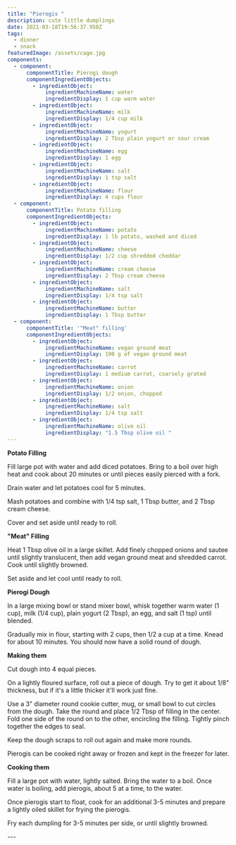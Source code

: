 ```yaml
---
title: "Pierogis "
description: cute little dumplings
date: 2021-03-18T19:56:37.950Z
tags:
  - dinner
  - snack
featuredImage: /assets/cage.jpg
components:
  - component:
      componentTitle: Pierogi dough
      componentIngredientObjects:
        - ingredientObject:
            ingredientMachineName: water
            ingredientDisplay: 1 cup warm water
        - ingredientObject:
            ingredientMachineName: milk
            ingredientDisplay: 1/4 cup milk
        - ingredientObject:
            ingredientMachineName: yogurt
            ingredientDisplay: 2 Tbsp plain yogurt or sour cream
        - ingredientObject:
            ingredientMachineName: egg
            ingredientDisplay: 1 egg
        - ingredientObject:
            ingredientMachineName: salt
            ingredientDisplay: 1 tsp salt
        - ingredientObject:
            ingredientMachineName: flour
            ingredientDisplay: 4 cups flour
  - component:
      componentTitle: Potato filling
      componentIngredientObjects:
        - ingredientObject:
            ingredientMachineName: potato
            ingredientDisplay: 1 lb potato, washed and diced
        - ingredientObject:
            ingredientMachineName: cheese
            ingredientDisplay: 1/2 cup shredded cheddar
        - ingredientObject:
            ingredientMachineName: cream cheese
            ingredientDisplay: 2 Tbsp cream cheese
        - ingredientObject:
            ingredientMachineName: salt
            ingredientDisplay: 1/4 tsp salt
        - ingredientObject:
            ingredientMachineName: butter
            ingredientDisplay: 1 Tbsp butter
  - component:
      componentTitle: '"Meat" filling'
      componentIngredientObjects:
        - ingredientObject:
            ingredientMachineName: vegan ground meat
            ingredientDisplay: 190 g of vegan ground meat
        - ingredientObject:
            ingredientMachineName: carrot
            ingredientDisplay: 1 medium carrot, coarsely grated
        - ingredientObject:
            ingredientMachineName: onion
            ingredientDisplay: 1/2 onion, chopped
        - ingredientObject:
            ingredientMachineName: salt
            ingredientDisplay: 1/4 tsp salt
        - ingredientObject:
            ingredientMachineName: olive oil
            ingredientDisplay: "1.5 Tbsp olive oil "
---
```

**Potato Filling**

Fill large pot with water and add diced potatoes. Bring to a boil over high heat and cook about 20 minutes or until pieces easily pierced with a fork. 

Drain water and let potatoes cool for 5 minutes. 

Mash potatoes and combine with 1/4 tsp salt, 1 Tbsp butter, and 2 Tbsp cream cheese. 

Cover and set aside until ready to roll. 

**"Meat" Filling**

Heat 1 Tbsp olive oil in a large skillet. Add finely chopped onions and sautee until slightly translucent, then add vegan ground meat and shredded carrot. Cook until slightly browned. 

Set aside and let cool until ready to roll. 

**Pierogi Dough**  

In a large mixing bowl or stand mixer bowl, whisk together warm water (1 cup), milk (1/4 cup), plain yogurt (2 Tbsp), an egg, and salt (1 tsp) until blended. 

Gradually mix in flour, starting with 2 cups, then 1/2 a cup at a time. Knead for about 10 minutes. You should now have a solid round of dough.

**Making them**

Cut dough into 4 equal pieces. 

On a lightly floured surface, roll out a piece of dough. Try to get it about 1/8" thickness, but if it's a little thicker it'll work just fine. 

Use a 3" diameter round cookie cutter, mug, or small bowl to cut circles from the dough. Take the round and place 1/2 Tbsp of filling in the center. Fold one side of the round on to the other, encircling the filling. Tightly pinch together the edges to seal. 

Keep the dough scraps to roll out again and make more rounds. 

Pierogis can be cooked right away or frozen and kept in the freezer for later.

**Cooking them** 

Fill a large pot with water, lightly salted. Bring the water to a boil. Once water is boiling, add pierogis, about 5 at a time, to the water. 

Once pierogis start to float, cook for an additional 3-5 minutes and prepare a lightly oiled skillet for frying the pierogis. 

Fry each dumpling for 3-5 minutes per side, or until slightly browned. 

\---
